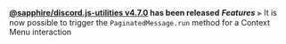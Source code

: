 **[@sapphire/discord.js-utilities v4.7.0](https://github.com/sapphiredev/utilities/compare/@sapphire/discord.js-utilities@4.6.1...@sapphire/discord.js-utilities@4.7.0) has been released**
_**Features**_
⫸ It is now possible to trigger the `PaginatedMessage.run` method for a Context Menu interaction